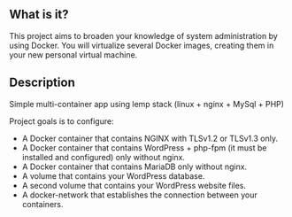   What is it?
  -----------
  
  This project aims to broaden your knowledge of system administration by using Docker.
  You will virtualize several Docker images, creating them in your new personal virtual
  machine.
  
  Description
  -----------
  
  Simple multi-container app using lemp stack (linux + nginx + MySql + PHP)
  
  Project goals is to configure:
  - A Docker container that contains NGINX with TLSv1.2 or TLSv1.3 only.
  - A Docker container that contains WordPress + php-fpm (it must be installed and
    configured) only without nginx.
  - A Docker container that contains MariaDB only without nginx.
  - A volume that contains your WordPress database.
  - A second volume that contains your WordPress website files.
  - A docker-network that establishes the connection between your containers.

